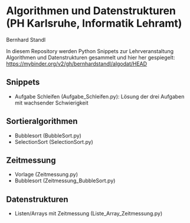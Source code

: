 # Algorithmen und Datenstrukturen (PH Karlsruhe, Informatik Lehramt)
Bernhard Standl

In diesem Repository werden Python Snippets zur Lehrveranstaltung Algorithmen und Datenstrukturen gesammelt und hier her gespiegelt: https://mybinder.org/v2/gh/bernhardstandl/algodat/HEAD

## Snippets
- Aufgabe Schleifen (Aufgabe_Schleifen.py): Lösung der drei Aufgaben mit wachsender Schwierigkeit

## Sortieralgorithmen
- Bubblesort (BubbleSort.py)
- SelectionSort (SelectionSort.py)

## Zeitmessung
- Vorlage (Zeitmessung.py)
- Bubblesort (Zeitmessung_BubbleSort.py)

## Datenstrukturen
- Listen/Arrays mit Zeitmessung (Liste_Array_Zeitmessung.py)
